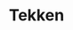 ---
title: Tekken
crosslinks:
- Kappa
- livven
- fightsticks
- StreetFighter
- VirtualCosplay
- GameDealsMeta
- CrackWatch
- kappa
- SquaredCircle
- Fighters
- pcmasterrace
- Overwatch
- TekkenTaikai
- mylittlepony
- Games
- gaming
- DotA2
- PS4
- pcgaming
- Monitors
---